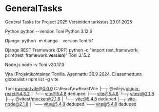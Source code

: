 # GeneralTasks
General Tasks for Project 2025
Versioiden tarkistus 29.01 2025

Python
python --version
Toni Python 3.12.6

Django:
python -m django --version
Toni 5.1

Django REST Framework (DRF)
python -c "import rest_framework; print(rest_framework.__version__)"
Toni 3.15.2

Node.js
node -v
Toni v20.17.0

Vite (Projektikohtainen Tonilla. Asennettu 30.9 2024. Ei asennettuna globaalisti)
npm list -g vite

Toni
nwreactvite@0.0.0 C:\React\nwReactVite
├─┬ @vitejs/plugin-react@4.3.2
│ └── vite@5.4.8 deduped
├── vite@5.4.8
└─┬ vitest@2.1.8
  ├─┬ @vitest/mocker@2.1.8
  │ └── vite@5.4.8 deduped
  ├─┬ vite-node@2.1.8
  │ └── vite@5.4.8 deduped
  └── vite@5.4.8 deduped


